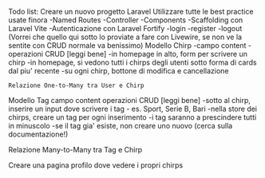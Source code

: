 Todo list:
    Creare un nuovo progetto Laravel
    Utilizzare tutte le best practice usate finora
        -Named Routes
        -Controller
        -Components
        -Scaffolding con Laravel Vite
        -Autenticazione con Laravel Fortify
        -login
        -register
        -logout
    (Vorrei che quello qui sotto lo proviate a fare con Livewire, se non ve la sentite con CRUD normale va benissimo)
    Modello Chirp
        -campo content
        -operazioni CRUD [leggi bene]
        -in homepage in alto, form per scrivere un chirp
        -in homepage, si vedono tutti i chirps degli utenti sotto forma di cards dal piu' recente
        -su ogni chirp, bottone di modifica e cancellazione

    Relazione One-to-Many tra User e Chirp
Modello Tag
    campo content
        operazioni CRUD [leggi bene]
        -sotto al chirp, inserire un input dove scrivere i tag - es. Sport, Serie B, Bari
        -nella store dei chirps, creare un tag per ogni inserimento
        -i tag saranno a prescindere tutti in minuscolo
        -se il tag gia' esiste, non creare uno nuovo (cerca sulla documentazione!)

Relazione Many-to-Many tra Tag e Chirp

Creare una pagina profilo dove vedere i propri chirps